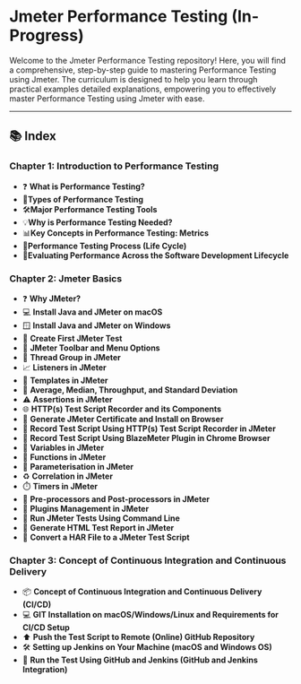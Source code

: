 # Jmeter Performance Testing (In-Progress)

Welcome to the Jmeter Performance Testing repository! Here, you will find a comprehensive, step-by-step guide to mastering Performance Testing using Jmeter. The curriculum is designed to help you learn through practical examples detailed explanations, empowering you to effectively  master Performance Testing using Jmeter with ease.

---

## 📚 Index

### Chapter 1: Introduction to Performance Testing
- ❓ **What is Performance Testing?**
- 🧪**Types of Performance Testing**
- 🛠️**Major Performance Testing Tools**
- 💡**Why is Performance Testing Needed?**
- 📊**Key Concepts in Performance Testing: Metrics**
- 🔄**Performance Testing Process (Life Cycle)**
- 🔬**Evaluating Performance Across the Software Development Lifecycle**

### Chapter 2: Jmeter Basics
- ❓ **Why JMeter?**
- 💻 **Install Java and JMeter on macOS**  
- 🪟 **Install Java and JMeter on Windows**  
- 🧪 **Create First JMeter Test**
- 🧰 **JMeter Toolbar and Menu Options**  
- 👥 **Thread Group in JMeter**  
- 📈 **Listeners in JMeter**  
- 📁 **Templates in JMeter**  
- 📏 **Average, Median, Throughput, and Standard Deviation**  
- ⚠️ **Assertions in JMeter**  
- 🌐 **HTTP(s) Test Script Recorder and its Components**  
- 🔐 **Generate JMeter Certificate and Install on Browser**  
- 🎥 **Record Test Script Using HTTP(s) Test Script Recorder in JMeter**  
- 🧩 **Record Test Script Using BlazeMeter Plugin in Chrome Browser**  
- 🧠 **Variables in JMeter**  
- 🔣 **Functions in JMeter**  
- 📄 **Parameterisation in JMeter**  
- ♻️ **Correlation in JMeter**  
- ⏱️ **Timers in JMeter**  
- 🔄 **Pre-processors and Post-processors in JMeter**  
- 🧱 **Plugins Management in JMeter**  
- 💬 **Run JMeter Tests Using Command Line**  
- 📃 **Generate HTML Test Report in JMeter**  
- 🔄 **Convert a HAR File to a JMeter Test Script**

### Chapter 3: Concept of Continuous Integration and Continuous Delivery
- 📦 **Concept of Continuous Integration and Continuous Delivery (CI/CD)**  
- 💻 **GIT Installation on macOS/Windows/Linux and Requirements for CI/CD Setup**  
- ⬆️ **Push the Test Script to Remote (Online) GitHub Repository**
- 🛠️ **Setting up Jenkins on Your Machine (macOS and Windows OS)**
- 🔁 **Run the Test Using GitHub and Jenkins (GitHub and Jenkins Integration)**
